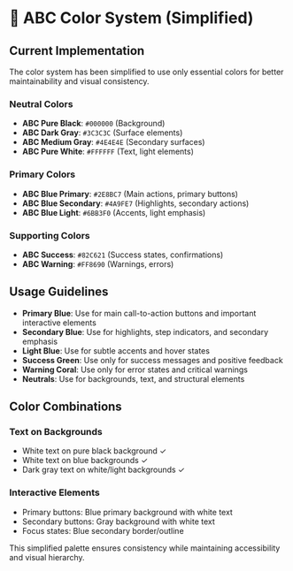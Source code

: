 # 🎨 ABC Color System (Simplified)

## Current Implementation

The color system has been simplified to use only essential colors for better maintainability and visual consistency.

### Neutral Colors
- **ABC Pure Black**: `#000000` (Background)
- **ABC Dark Gray**: `#3C3C3C` (Surface elements)
- **ABC Medium Gray**: `#4E4E4E` (Secondary surfaces)
- **ABC Pure White**: `#FFFFFF` (Text, light elements)

### Primary Colors
- **ABC Blue Primary**: `#2E8BC7` (Main actions, primary buttons)
- **ABC Blue Secondary**: `#4A9FE7` (Highlights, secondary actions)
- **ABC Blue Light**: `#6BB3F0` (Accents, light emphasis)

### Supporting Colors
- **ABC Success**: `#82C621` (Success states, confirmations)
- **ABC Warning**: `#FF8690` (Warnings, errors)

## Usage Guidelines

- **Primary Blue**: Use for main call-to-action buttons and important interactive elements
- **Secondary Blue**: Use for highlights, step indicators, and secondary emphasis
- **Light Blue**: Use for subtle accents and hover states
- **Success Green**: Use only for success messages and positive feedback
- **Warning Coral**: Use only for error states and critical warnings
- **Neutrals**: Use for backgrounds, text, and structural elements

## Color Combinations

### Text on Backgrounds
- White text on pure black background ✓
- White text on blue backgrounds ✓
- Dark gray text on white/light backgrounds ✓

### Interactive Elements
- Primary buttons: Blue primary background with white text
- Secondary buttons: Gray background with white text
- Focus states: Blue secondary border/outline

This simplified palette ensures consistency while maintaining accessibility and visual hierarchy.